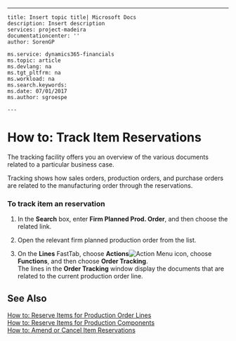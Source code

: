 ---
    title: Insert topic title| Microsoft Docs
    description: Insert description
    services: project-madeira
    documentationcenter: ''
    author: SorenGP

    ms.service: dynamics365-financials
    ms.topic: article
    ms.devlang: na
    ms.tgt_pltfrm: na
    ms.workload: na
    ms.search.keywords:
    ms.date: 07/01/2017
    ms.author: sgroespe

    ---
# How to: Track Item Reservations
The tracking facility offers you an overview of the various documents related to a particular business case.  
  
 Tracking shows how sales orders, production orders, and purchase orders are related to the manufacturing order through the reservations.  
  
### To track item an reservation  
  
1.  In the **Search** box, enter **Firm Planned Prod. Order**, and then choose the related link.  
  
2.  Open the relevant firm planned production order   from the list.  
  
3.  On the **Lines** FastTab, choose **Actions**![Action Menu icon](../FullExperience/media/actionmenuicon.png "actionMenuIcon"), choose **Functions**, and then choose **Order Tracking**.   
    The lines in the **Order Tracking** window display the documents that are related to the current production order line.  
  
## See Also  
 [How to: Reserve Items for Production Order Lines](../FullExperience/how-to-reserve-items-for-production-order-lines.md)   
 [How to: Reserve Items for Production Components](../FullExperience/how-to-reserve-items-for-production-components.md)   
 [How to: Amend or Cancel Item Reservations](../FullExperience/how-to-amend-or-cancel-item-reservations.md)